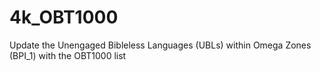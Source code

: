 # 4k_OBT1000
Update the Unengaged Bibleless Languages (UBLs) within Omega Zones (BPI_1) with the OBT1000 list
